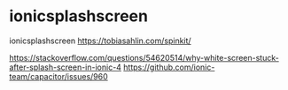 # ionicsplashscreen
ionicsplashscreen
https://tobiasahlin.com/spinkit/

https://stackoverflow.com/questions/54620514/why-white-screen-stuck-after-splash-screen-in-ionic-4
https://github.com/ionic-team/capacitor/issues/960

